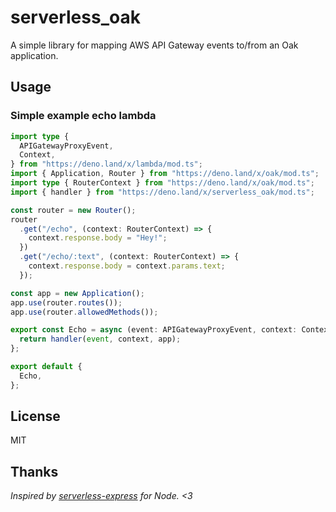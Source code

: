 # serverless_oak

A simple library for mapping AWS API Gateway events to/from an Oak application.

## Usage

### Simple example echo lambda

```typescript
import type {
  APIGatewayProxyEvent,
  Context,
} from "https://deno.land/x/lambda/mod.ts";
import { Application, Router } from "https://deno.land/x/oak/mod.ts";
import type { RouterContext } from "https://deno.land/x/oak/mod.ts";
import { handler } from "https://deno.land/x/serverless_oak/mod.ts";

const router = new Router();
router
  .get("/echo", (context: RouterContext) => {
    context.response.body = "Hey!";
  })
  .get("/echo/:text", (context: RouterContext) => {
    context.response.body = context.params.text;
  });

const app = new Application();
app.use(router.routes());
app.use(router.allowedMethods());

export const Echo = async (event: APIGatewayProxyEvent, context: Context) => {
  return handler(event, context, app);
};

export default {
  Echo,
};
```

## License

MIT

## Thanks

_Inspired by [serverless-express](https://github.com/vendia/serverless-express) for Node. <3_
